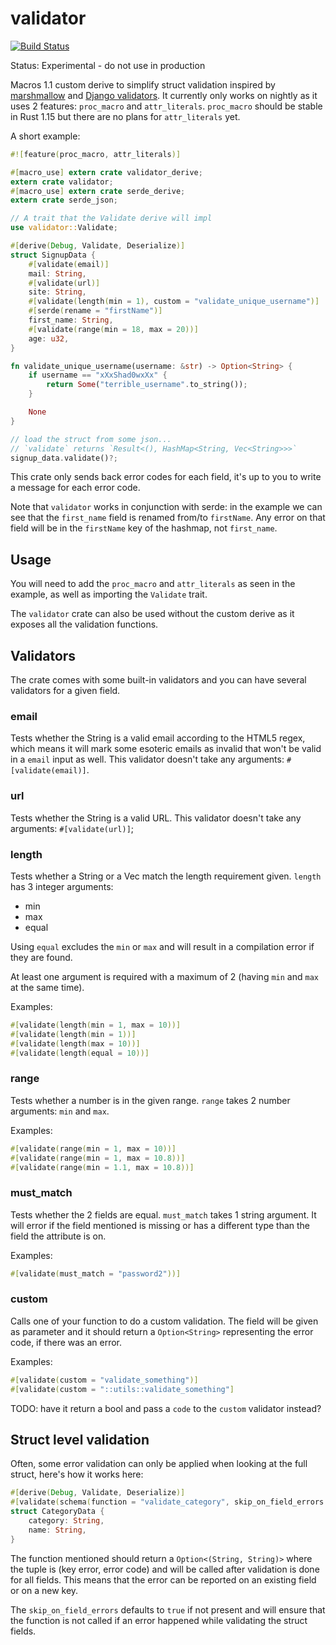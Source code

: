# validator

[![Build Status](https://travis-ci.org/Keats/validator.svg)](https://travis-ci.org/Keats/validator)

Status: Experimental - do not use in production

Macros 1.1 custom derive to simplify struct validation inspired by [marshmallow](http://marshmallow.readthedocs.io/en/latest/) and
[Django validators](https://docs.djangoproject.com/en/1.10/ref/validators/).
It currently only works on nightly as it uses 2 features: `proc_macro` and `attr_literals`. `proc_macro` should be stable in Rust 1.15 but there are no plans for `attr_literals` yet.

A short example:
```rust
#![feature(proc_macro, attr_literals)]

#[macro_use] extern crate validator_derive;
extern crate validator;
#[macro_use] extern crate serde_derive;
extern crate serde_json;

// A trait that the Validate derive will impl
use validator::Validate;

#[derive(Debug, Validate, Deserialize)]
struct SignupData {
    #[validate(email)]
    mail: String,
    #[validate(url)]
    site: String,
    #[validate(length(min = 1), custom = "validate_unique_username")]
    #[serde(rename = "firstName")]
    first_name: String,
    #[validate(range(min = 18, max = 20))]
    age: u32,
}

fn validate_unique_username(username: &str) -> Option<String> {
    if username == "xXxShad0wxXx" {
        return Some("terrible_username".to_string());
    }

    None
}

// load the struct from some json...
// `validate` returns `Result<(), HashMap<String, Vec<String>>>`
signup_data.validate()?;
```

This crate only sends back error codes for each field, it's up to you to write a message
for each error code.

Note that `validator` works in conjunction with serde: in the example we can see that the `first_name`
field is renamed from/to `firstName`. Any error on that field will be in the `firstName` key of the hashmap,
not `first_name`.

## Usage
You will need to add the `proc_macro` and `attr_literals` as seen in the example, as
well as importing the `Validate` trait.

The `validator` crate can also be used without the custom derive as it exposes all the
validation functions.

## Validators
The crate comes with some built-in validators and you can have several validators for a given field.

### email
Tests whether the String is a valid email according to the HTML5 regex, which means it will mark
some esoteric emails as invalid that won't be valid in a `email` input as well.
This validator doesn't take any arguments: `#[validate(email)]`.

### url
Tests whether the String is a valid URL.
This validator doesn't take any arguments: `#[validate(url)]`;

### length
Tests whether a String or a Vec match the length requirement given. `length` has 3 integer arguments:

- min
- max
- equal

Using `equal` excludes the `min` or `max` and will result in a compilation error if they are found.

At least one argument is required with a maximum of 2 (having `min` and `max` at the same time).

Examples:

```rust
#[validate(length(min = 1, max = 10))]
#[validate(length(min = 1))]
#[validate(length(max = 10))]
#[validate(length(equal = 10))]
```

### range
Tests whether a number is in the given range. `range` takes 2 number arguments: `min` and `max`.

Examples:

```rust
#[validate(range(min = 1, max = 10))]
#[validate(range(min = 1, max = 10.8))]
#[validate(range(min = 1.1, max = 10.8))]
```

### must_match
Tests whether the 2 fields are equal. `must_match` takes 1 string argument. It will error if the field
mentioned is missing or has a different type than the field the attribute is on.

Examples:

```rust
#[validate(must_match = "password2"))]
```

### custom
Calls one of your function to do a custom validation. 
The field will be given as parameter and it should return a `Option<String>` representing the error code,
if there was an error.

Examples:

```rust
#[validate(custom = "validate_something")]
#[validate(custom = "::utils::validate_something"]
```

TODO: have it return a bool and pass a `code` to the `custom` validator instead?

## Struct level validation
Often, some error validation can only be applied when looking at the full struct, here's how it works here:


```rust
#[derive(Debug, Validate, Deserialize)]
#[validate(schema(function = "validate_category", skip_on_field_errors = false)]
struct CategoryData {
    category: String,
    name: String,
}
```

The function mentioned should return a `Option<(String, String)>` where the tuple is (key error, error code)
and will be called after validation is done for all fields.
This means that the error can be reported on an existing field or on a new key.

The `skip_on_field_errors` defaults to `true` if not present and will ensure that the function is not called
if an error happened while validating the struct fields.


